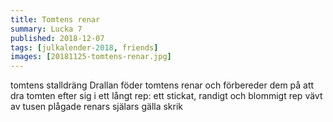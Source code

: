 ```yaml
---
title: Tomtens renar
summary: Lucka 7
published: 2018-12-07
tags: [julkalender-2018, friends]
images: [20181125-tomtens-renar.jpg]
---
```


tomtens stalldräng Drallan föder tomtens renar och förbereder dem på att dra tomten efter sig i ett långt rep: ett stickat, randigt och blommigt rep vävt av tusen plågade renars själars gälla skrik
